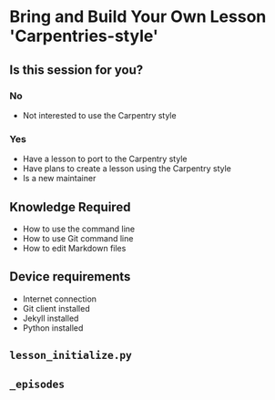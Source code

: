 # Bring and Build Your Own Lesson 'Carpentries-style'

## Is this session for you?

### No

- Not interested to use the Carpentry style

### Yes

- Have a lesson to port to the Carpentry style
- Have plans to create a lesson using the Carpentry style
- Is a new maintainer

## Knowledge Required

- How to use the command line
- How to use Git command line
- How to edit Markdown files

## Device requirements

- Internet connection
- Git client installed
- Jekyll installed
- Python installed

## `lesson_initialize.py`

## `_episodes`